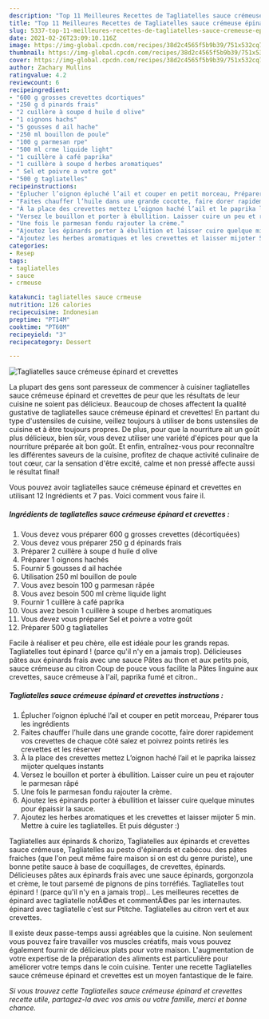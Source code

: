 ```yaml
---
description: "Top 11 Meilleures Recettes de Tagliatelles sauce crémeuse épinard et crevettes"
title: "Top 11 Meilleures Recettes de Tagliatelles sauce crémeuse épinard et crevettes"
slug: 5337-top-11-meilleures-recettes-de-tagliatelles-sauce-cremeuse-epinard-et-crevettes
date: 2021-02-26T23:09:10.116Z
image: https://img-global.cpcdn.com/recipes/38d2c4565f5b9b39/751x532cq70/tagliatelles-sauce-cremeuse-epinard-et-crevettes-photo-principale-de-la-recette.jpg
thumbnail: https://img-global.cpcdn.com/recipes/38d2c4565f5b9b39/751x532cq70/tagliatelles-sauce-cremeuse-epinard-et-crevettes-photo-principale-de-la-recette.jpg
cover: https://img-global.cpcdn.com/recipes/38d2c4565f5b9b39/751x532cq70/tagliatelles-sauce-cremeuse-epinard-et-crevettes-photo-principale-de-la-recette.jpg
author: Zachary Mullins
ratingvalue: 4.2
reviewcount: 6
recipeingredient:
- "600 g grosses crevettes dcortiques"
- "250 g d pinards frais"
- "2 cuillère à soupe d huile d olive"
- "1 oignons hachs"
- "5 gousses d ail hache"
- "250 ml bouillon de poule"
- "100 g parmesan rpe"
- "500 ml crme liquide light"
- "1 cuillère à café paprika"
- "1 cuillère à soupe d herbes aromatiques"
- " Sel et poivre a votre got"
- "500 g tagliatelles"
recipeinstructions:
- "Éplucher l’oignon épluché l’ail et couper en petit morceau, Préparer tous les ingrédients"
- "Faites chauffer l’huile dans une grande cocotte, faire dorer rapidement vos crevettes de chaque côté salez et poivrez points retirés les crevettes et les réserver"
- "À la place des crevettes mettez L’oignon haché l’ail et le paprika laissez mijoter quelques instants"
- "Versez le bouillon et porter à ébullition. Laisser cuire un peu et rajouter le parmesan râpé"
- "Une fois le parmesan fondu rajouter la crème."
- "Ajoutez les épinards porter à ébullition et laisser cuire quelque minutes pour épaissir la sauce."
- "Ajoutez les herbes aromatiques et les crevettes et laisser mijoter 5 min. Mettre à cuire les tagliatelles. Et puis déguster :)"
categories:
- Resep
tags:
- tagliatelles
- sauce
- crmeuse

katakunci: tagliatelles sauce crmeuse 
nutrition: 126 calories
recipecuisine: Indonesian
preptime: "PT14M"
cooktime: "PT60M"
recipeyield: "3"
recipecategory: Dessert

---
```



![Tagliatelles sauce crémeuse épinard et crevettes](https://img-global.cpcdn.com/recipes/38d2c4565f5b9b39/751x532cq70/tagliatelles-sauce-cremeuse-epinard-et-crevettes-photo-principale-de-la-recette.jpg)

La plupart des gens sont paresseux de commencer à cuisiner tagliatelles sauce crémeuse épinard et crevettes de peur que les résultats de leur cuisine ne soient pas délicieux. Beaucoup de choses affectent la qualité gustative de tagliatelles sauce crémeuse épinard et crevettes! En partant du type d'ustensiles de cuisine, veillez toujours à utiliser de bons ustensiles de cuisine et à être toujours propres. De plus, pour que la nourriture ait un goût plus délicieux, bien sûr, vous devez utiliser une variété d'épices pour que la nourriture préparée ait bon goût. Et enfin, entraînez-vous pour reconnaître les différentes saveurs de la cuisine, profitez de chaque activité culinaire de tout cœur, car la sensation d'être excité, calme et non pressé affecte aussi le résultat final!

<!--inarticleads1-->

Vous pouvez avoir tagliatelles sauce crémeuse épinard et crevettes en utilisant 12 Ingrédients et 7 pas. Voici comment vous faire il.

##### Ingrédients de tagliatelles sauce crémeuse épinard et crevettes :

1. Vous devez vous préparer 600 g grosses crevettes (décortiquées)
1. Vous devez vous préparer 250 g d épinards frais
1. Préparer 2 cuillère à soupe d huile d olive
1. Préparer 1 oignons hachés
1. Fournir 5 gousses d ail hachée
1. Utilisation 250 ml bouillon de poule
1. Vous avez besoin 100 g parmesan râpée
1. Vous avez besoin 500 ml crème liquide light
1. Fournir 1 cuillère à café paprika
1. Vous avez besoin 1 cuillère à soupe d herbes aromatiques
1. Vous devez vous préparer  Sel et poivre a votre goût
1. Préparer 500 g tagliatelles


Facile à réaliser et peu chère, elle est idéale pour les grands repas. Tagliatelles tout épinard ! (parce qu&#39;il n&#39;y en a jamais trop). Délicieuses pâtes aux épinards frais avec une sauce Pâtes au thon et aux petits pois, sauce crémeuse au citron Coup de pouce vous facilite la Pâtes linguine aux crevettes, sauce crémeuse à l&#39;ail, paprika fumé et citron.. 

<!--inarticleads2-->

##### Tagliatelles sauce crémeuse épinard et crevettes instructions :

1. Éplucher l’oignon épluché l’ail et couper en petit morceau, Préparer tous les ingrédients
1. Faites chauffer l’huile dans une grande cocotte, faire dorer rapidement vos crevettes de chaque côté salez et poivrez points retirés les crevettes et les réserver
1. À la place des crevettes mettez L’oignon haché l’ail et le paprika laissez mijoter quelques instants
1. Versez le bouillon et porter à ébullition. Laisser cuire un peu et rajouter le parmesan râpé
1. Une fois le parmesan fondu rajouter la crème.
1. Ajoutez les épinards porter à ébullition et laisser cuire quelque minutes pour épaissir la sauce.
1. Ajoutez les herbes aromatiques et les crevettes et laisser mijoter 5 min. Mettre à cuire les tagliatelles. Et puis déguster :)


Tagliatelles aux épinards &amp; chorizo, Tagliatelles aux épinards et crevettes sauce crémeuse, Tagliatelles au pesto d&#39;épinards et cabécou. des pâtes fraiches (que l&#39;on peut même faire maison si on est du genre puriste), une bonne petite sauce à base de coquillages, de crevettes, épinards. Délicieuses pâtes aux épinards frais avec une sauce épinards, gorgonzola et crème, le tout parsemé de pignons de pins torréfiés. Tagliatelles tout épinard ! (parce qu&#39;il n&#39;y en a jamais trop).. Les meilleures recettes de épinard avec tagliatelle notÃ©es et commentÃ©es par les internautes. épinard avec tagliatelle c&#39;est sur Ptitche. Tagliatelles au citron vert et aux crevettes. 

<!--inarticleads1-->

<p>
Il existe deux passe-temps aussi agréables que la cuisine. Non seulement vous pouvez faire travailler vos muscles créatifs, mais vous pouvez également fournir de délicieux plats pour votre maison. L'augmentation de votre expertise de la préparation des aliments est particulière pour améliorer votre temps dans le coin cuisine. Tenter une recette Tagliatelles sauce crémeuse épinard et crevettes est un moyen fantastique de le faire.
</p>

<p>
<i>Si vous trouvez cette Tagliatelles sauce crémeuse épinard et crevettes recette utile, partagez-la avec vos amis ou votre famille, merci et bonne chance.</i>
</p>
